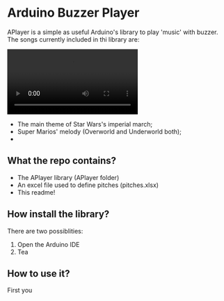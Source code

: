# Arduino Buzzer Player

APlayer is a simple as useful Arduino's library to play 'music' with buzzer. The songs currently included in thi library are: 

<video controls="controls">
  Your browser does not support the <code>audio</code> element.
  <source src="https://github.com/prittt/ArduinoBuzzerPlayer/blob/master/SampleAudio_0.5mb.mp3">
</video>
<ul>
  <li>The main theme of Star Wars's imperial march; 
     
  </li>
  <li>Super Marios' melody (Overworld and Underworld both);  </li>
  <li></li>
</ul>


## What the repo contains?

<ul>
<li>The APlayer library (APlayer folder)</li>
<li>An excel file used to define pitches (pitches.xlsx) </li>
<li>This readme!</li>
</ul>

## How install the library? 

There are two possiblities:

<ol>
  <li>Open the Arduino IDE</li>
  <li>Tea</li>
</ol> 

## How to use it? 

First you 
